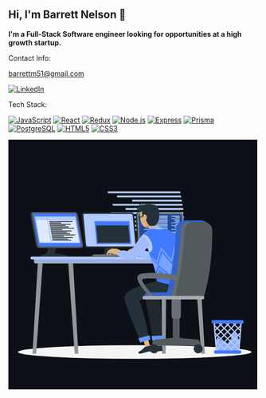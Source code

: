 ## Hi, I'm Barrett Nelson 👋

**I'm a Full-Stack Software engineer looking for opportunities at a high growth startup.** 

Contact Info: 

barrettm51@gmail.com 

<a href='https://www.linkedin.com/in/barrett-nelson51/' target="_blank"><img alt='LinkedIn' src='https://img.shields.io/badge/LinkedIn-100000?style=flat&logo=LinkedIn&logoColor=0A66C2&labelColor=black&color=black'/></a>

Tech Stack:

<a href='https://developer.mozilla.org/en-US/docs/Web/JavaScript' target="_blank"><img alt='JavaScript' src='https://img.shields.io/badge/JavaScript-100000?style=flat&logo=JavaScript&logoColor=F7DF1E&labelColor=black&color=black'/></a>
<a href='https://reactjs.org/' target="_blank"><img alt='React' src='https://img.shields.io/badge/React-100000?style=flat&logo=React&logoColor=61DAFB&labelColor=000000&color=black'/></a>
<a href='https://redux.js.org/' target="_blank"><img alt='Redux' src='https://img.shields.io/badge/Redux-100000?style=flat&logo=Redux&logoColor=764ABC&labelColor=000000&color=black'/></a>
<a href='https://nodejs.org/en/' target="_blank"><img alt='Node.js' src='https://img.shields.io/badge/Node-100000?style=flat&logo=Node.js&logoColor=339933&labelColor=000000&color=black'/></a>
<a href='https://expressjs.com/' target="_blank"><img alt='Express' src='https://img.shields.io/badge/Express-100000?style=flat&logo=Express&logoColor=FFFFFF&labelColor=000000&color=black'/></a>
<a href='https://www.prisma.io/' target="_blank"><img alt='Prisma' src='https://img.shields.io/badge/Prisma-100000?style=flat&logo=Prisma&logoColor=FFFFFF&labelColor=000000&color=black'/></a>
<a href='https://www.postgresql.org/' target="_blank"><img alt='PostgreSQL' src='https://img.shields.io/badge/PostgreSQL-100000?style=flat&logo=PostgreSQL&logoColor=4169E1&labelColor=FFFFFF&color=black'/></a>
<a href='https://developer.mozilla.org/en-US/docs/Web/HTML' target="_blank"><img alt='HTML5' src='https://img.shields.io/badge/HTML-100000?style=flat&logo=HTML5&logoColor=E34F26&labelColor=000000&color=black'/></a>
<a href='https://developer.mozilla.org/en-US/docs/Web/CSS' target="_blank"><img alt='CSS3' src='https://img.shields.io/badge/CSS-100000?style=flat&logo=CSS3&logoColor=1572B6&labelColor=000000&color=black'/></a>

![Busy Coding](animation_500_kxa883sd.gif)








<!--
**barrettm51/barrettm51** is a ✨ _special_ ✨ repository because its `README.md` (this file) appears on your GitHub profile.

Here are some ideas to get you started:

- 🔭 I’m currently working on ...
- 🌱 I’m currently learning ...
- 👯 I’m looking to collaborate on ...
- 🤔 I’m looking for help with ...
- 💬 Ask me about ...
- 📫 How to reach me: ...
- 😄 Pronouns: ...
- ⚡ Fun fact: ...
-->
